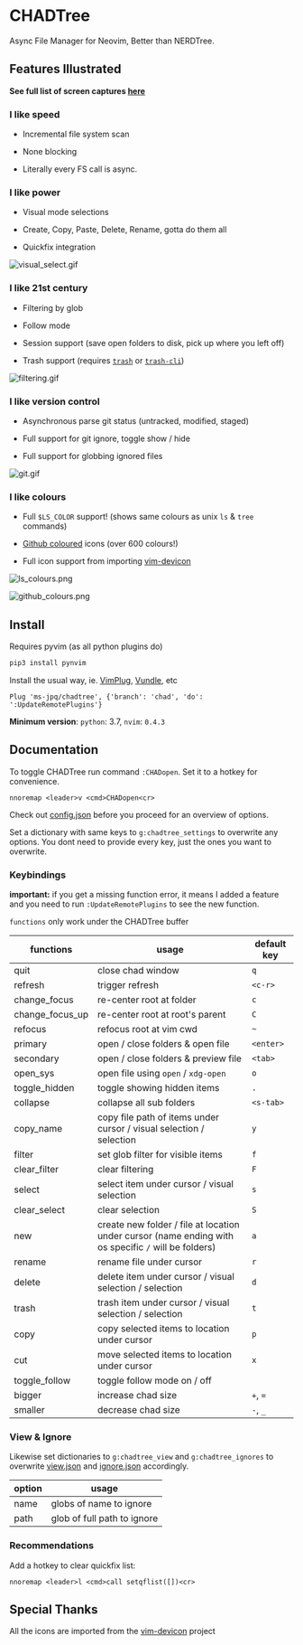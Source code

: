 # CHADTree

Async File Manager for Neovim, Better than NERDTree.

## Features Illustrated

**See full list of screen captures [here](https://github.com/ms-jpq/chadtree/tree/chad/preview)**

### I like speed

- Incremental file system scan

- None blocking

- Literally every FS call is async.

### I like power

- Visual mode selections

- Create, Copy, Paste, Delete, Rename, gotta do them all

- Quickfix integration

![visual_select.gif](https://raw.githubusercontent.com/ms-jpq/chadtree/chad/preview/visual_select.gif)

### I like 21st century

- Filtering by glob

- Follow mode

- Session support (save open folders to disk, pick up where you left off)

- Trash support (requires [`trash`](https://formulae.brew.sh/formula/trash) or [`trash-cli`](https://github.com/andreafrancia/trash-cli))

![filtering.gif](https://raw.githubusercontent.com/ms-jpq/chadtree/chad/preview/filtering.gif)

### I like version control

- Asynchronous parse git status (untracked, modified, staged)

- Full support for git ignore, toggle show / hide

- Full support for globbing ignored files

![git.gif](https://raw.githubusercontent.com/ms-jpq/chadtree/chad/preview/git.gif)

### I like colours

- Full `$LS_COLOR` support! (shows same colours as unix `ls` & `tree` commands)

- [Github coloured](https://github.com/github/linguist) icons (over 600 colours!)

- Full icon support from importing [vim-devicon](https://github.com/ryanoasis/vim-devicons)

![ls_colours.png](https://raw.githubusercontent.com/ms-jpq/chadtree/chad/preview/ls_colours.png)

![github_colours.png](https://raw.githubusercontent.com/ms-jpq/chadtree/chad/preview/github_colours.png)

## Install

Requires pyvim (as all python plugins do)

```sh
pip3 install pynvim
```

Install the usual way, ie. [VimPlug](https://github.com/junegunn/vim-plug), [Vundle](https://github.com/VundleVim/Vundle.vim), etc

```VimL
Plug 'ms-jpq/chadtree', {'branch': 'chad', 'do': ':UpdateRemotePlugins'}
```

**Minimum version**: `python`: 3.7, `nvim`: `0.4.3`

## Documentation

To toggle CHADTree run command `:CHADopen`. Set it to a hotkey for convenience.

```vimL
nnoremap <leader>v <cmd>CHADopen<cr>
```

Check out [config.json](https://github.com/ms-jpq/chadtree/blob/chad/config/config.json) before you proceed for an overview of options.

Set a dictionary with same keys to `g:chadtree_settings` to overwrite any options. You dont need to provide every key, just the ones you want to overwrite.

### Keybindings

**important:** if you get a missing function error, it means I added a feature and you need to run `:UpdateRemotePlugins` to see the new function.

`functions` only work under the CHADTree buffer

| functions       | usage                                                                                                | default key |
| --------------- | ---------------------------------------------------------------------------------------------------- | ----------- |
| quit            | close chad window                                                                                    | `q`         |
| refresh         | trigger refresh                                                                                      | `<c-r>`     |
| change_focus    | re-center root at folder                                                                             | `c`         |
| change_focus_up | re-center root at root's parent                                                                      | `C`         |
| refocus         | refocus root at vim cwd                                                                              | `~`         |
| primary         | open / close folders & open file                                                                     | `<enter>`   |
| secondary       | open / close folders & preview file                                                                  | `<tab>`     |
| open_sys        | open file using `open` / `xdg-open`                                                                  | `o`         |
| toggle_hidden   | toggle showing hidden items                                                                          | `.`         |
| collapse        | collapse all sub folders                                                                             | `<s-tab>`   |
| copy_name       | copy file path of items under cursor / visual selection / selection                                  | `y`         |
| filter          | set glob filter for visible items                                                                    | `f`         |
| clear_filter    | clear filtering                                                                                      | `F`         |
| select          | select item under cursor / visual selection                                                          | `s`         |
| clear_select    | clear selection                                                                                      | `S`         |
| new             | create new folder / file at location under cursor (name ending with os specific `/` will be folders) | `a`         |
| rename          | rename file under cursor                                                                             | `r`         |
| delete          | delete item under cursor / visual selection / selection                                              | `d`         |
| trash           | trash item under cursor / visual selection / selection                                               | `t`         |
| copy            | copy selected items to location under cursor                                                         | `p`         |
| cut             | move selected items to location under cursor                                                         | `x`         |
| toggle_follow   | toggle follow mode on / off                                                                          |             |
| bigger          | increase chad size                                                                                   | `+`, `=`    |
| smaller         | decrease chad size                                                                                   | `-`, `_`    |

### View & Ignore

Likewise set dictionaries to `g:chadtree_view` and `g:chadtree_ignores` to overwrite [view.json](https://github.com/ms-jpq/chadtree/blob/chad/config/view.json) and [ignore.json](https://github.com/ms-jpq/chadtree/blob/chad/config/ignore.json) accordingly.

| option | usage                       |
| ------ | --------------------------- |
| name   | globs of name to ignore     |
| path   | glob of full path to ignore |

### Recommendations

Add a hotkey to clear quickfix list:

```vimL
nnoremap <leader>l <cmd>call setqflist([])<cr>
```

## Special Thanks

All the icons are imported from the [vim-devicon](https://github.com/ryanoasis/vim-devicons) project
